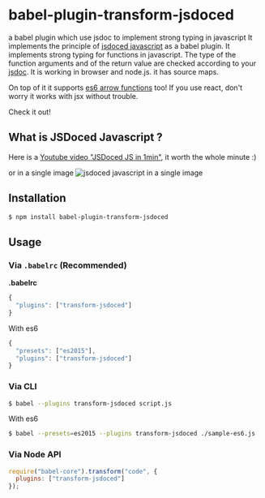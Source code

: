 # babel-plugin-transform-jsdoced

a babel plugin which use jsdoc to implement strong typing in javascript 
It implements the principle of [jsdoced javascript](http://jsdocedjs.org) as a babel plugin.
It implements strong typing for functions in javascript.
The type of the function arguments and of the return value are checked according to your [jsdoc](http://usejsdoc.org/). 
It is working in browser and node.js. it has source maps.

On top of it it supports [es6 arrow functions](https://developer.mozilla.org/en/docs/Web/JavaScript/Reference/Functions/Arrow_functions) too!
If you use react, don't worry it works with jsx without trouble. 

Check it out! 

## What is JSDoced Javascript ?
Here is a [Youtube video "JSDoced JS in 1min"](https://youtu.be/W-cdPCNxNJ8), it worth the whole minute :)

or in a single image
![jsdoced javascript in a single image](https://cloud.githubusercontent.com/assets/252962/14639163/e53f682a-0632-11e6-9a06-33b577118e53.jpg)


## Installation

```sh
$ npm install babel-plugin-transform-jsdoced
```

## Usage

### Via `.babelrc` (Recommended)

**.babelrc**

```js
{
  "plugins": ["transform-jsdoced"]
}
```

With es6

```js
{
  "presets": ["es2015"],
  "plugins": ["transform-jsdoced"]
}
```

### Via CLI

```sh
$ babel --plugins transform-jsdoced script.js
```

With es6

```sh
$ babel --presets=es2015 --plugins transform-jsdoced ./sample-es6.js
```

### Via Node API

```javascript
require("babel-core").transform("code", {
  plugins: ["transform-jsdoced"]
});
```
